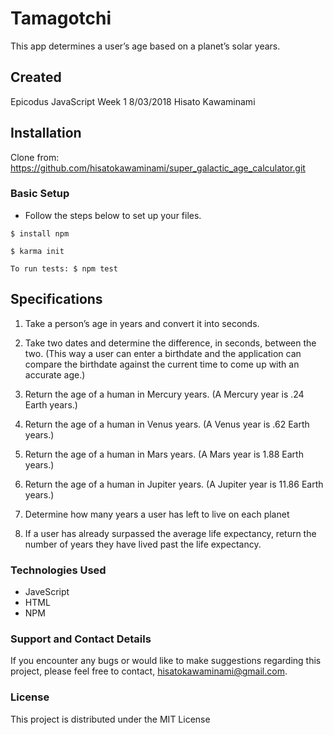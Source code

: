 # Tamagotchi

This app determines a user’s age based on a planet’s solar years.

## Created
Epicodus JavaScript Week 1 8/03/2018
Hisato Kawaminami

## Installation
Clone from:
https://github.com/hisatokawaminami/super_galactic_age_calculator.git



### Basic Setup

* Follow the steps below to set up your files.

```
$ install npm
```

```
$ karma init

 ```

 ```
 To run tests: $ npm test
 ```


## Specifications

1. Take a person’s age in years and convert it into seconds.


2. Take two dates and determine the difference, in seconds, between the two. (This way a user can enter a birthdate and the application can compare the birthdate against the current time to come up with an accurate age.)

3. Return the age of a human in Mercury years. (A Mercury year is .24 Earth years.)

4. Return the age of a human in Venus years. (A Venus year is .62 Earth years.)

5. Return the age of a human in Mars years. (A Mars year is 1.88 Earth years.)

6. Return the age of a human in Jupiter years. (A Jupiter year is 11.86 Earth years.)

7. Determine how many years a user has left to live on each planet

8. If a user has already surpassed the average life expectancy, return the number of years they have lived past the life expectancy.

### Technologies Used

* JaveScript
* HTML
* NPM

### Support and Contact Details
If you encounter any bugs or would like to make suggestions regarding this project, please feel free to contact, hisatokawaminami@gmail.com.



### License

This project is distributed under the MIT License
